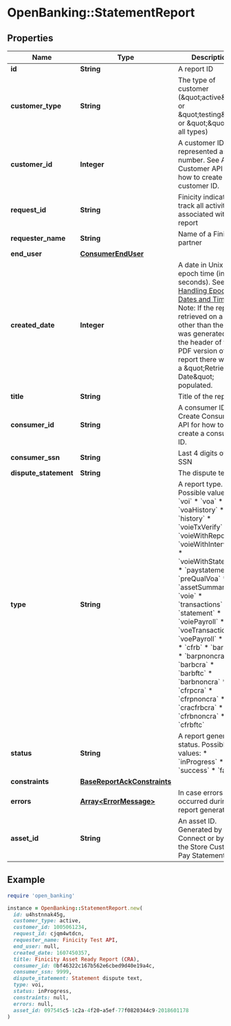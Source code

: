 # OpenBanking::StatementReport

## Properties

| Name | Type | Description | Notes |
| ---- | ---- | ----------- | ----- |
| **id** | **String** | A report ID | [optional] |
| **customer_type** | **String** | The type of customer (\&quot;active\&quot; or \&quot;testing\&quot; or \&quot;\&quot; for all types) | [optional] |
| **customer_id** | **Integer** | A customer ID represented as a number. See Add Customer API for how to create a customer ID. | [optional] |
| **request_id** | **String** | Finicity indicator to track all activity associated with this report | [optional] |
| **requester_name** | **String** | Name of a Finicity partner | [optional] |
| **end_user** | [**ConsumerEndUser**](ConsumerEndUser.md) |  | [optional] |
| **created_date** | **Integer** | A date in Unix epoch time (in seconds). See: [Handling Epoch Dates and Times](https://developer.mastercard.com/open-banking-us/documentation/codes-and-formats/). Note: If the report is retrieved on a day other than the day it was generated, on the header of the PDF version of the report there will be a \&quot;Retrieved Date\&quot; populated. | [optional] |
| **title** | **String** | Title of the report | [optional] |
| **consumer_id** | **String** | A consumer ID. See Create Consumer API for how to create a consumer ID. | [optional] |
| **consumer_ssn** | **String** | Last 4 digits of a SSN | [optional] |
| **dispute_statement** | **String** | The dispute text | [optional] |
| **type** | **String** | A report type. Possible values:  * &#x60;voi&#x60;  * &#x60;voa&#x60;  * &#x60;voaHistory&#x60;  * &#x60;history&#x60;  * &#x60;voieTxVerify&#x60;  * &#x60;voieWithReport&#x60;  * &#x60;voieWithInterview&#x60;  * &#x60;voieWithStatement&#x60;  * &#x60;paystatement&#x60;   * &#x60;preQualVoa&#x60;  * &#x60;assetSummary&#x60;  * &#x60;voie&#x60;  * &#x60;transactions&#x60;  * &#x60;statement&#x60;  * &#x60;voiePayroll&#x60;  * &#x60;voeTransactions&#x60;  * &#x60;voePayroll&#x60;  * &#x60;cfrp&#x60;  * &#x60;cfrb&#x60;  * &#x60;barpcra&#x60;  * &#x60;barpnoncra&#x60;  * &#x60;barbcra&#x60;  * &#x60;barbftc&#x60;  * &#x60;barbnoncra&#x60;  * &#x60;cfrpcra&#x60;  * &#x60;cfrpnoncra&#x60;  * &#x60;cracfrbcra&#x60;  * &#x60;cfrbnoncra&#x60;  * &#x60;cfrbftc&#x60;  | [optional] |
| **status** | **String** | A report generation status. Possible values:  * &#x60;inProgress&#x60;  * &#x60;success&#x60;  * &#x60;failure&#x60;  | [optional] |
| **constraints** | [**BaseReportAckConstraints**](BaseReportAckConstraints.md) |  | [optional] |
| **errors** | [**Array&lt;ErrorMessage&gt;**](ErrorMessage.md) | In case errors occurred during the report generation | [optional] |
| **asset_id** | **String** | An asset ID. Generated by Connect or by using the Store Customer Pay Statement API. | [optional] |

## Example

```ruby
require 'open_banking'

instance = OpenBanking::StatementReport.new(
  id: u4hstnnak45g,
  customer_type: active,
  customer_id: 1005061234,
  request_id: cjqm4wtdcn,
  requester_name: Finicity Test API,
  end_user: null,
  created_date: 1607450357,
  title: Finicity Asset Ready Report (CRA),
  consumer_id: 0bf46322c167b562e6cbed9d40e19a4c,
  consumer_ssn: 9999,
  dispute_statement: Statement dispute text,
  type: voi,
  status: inProgress,
  constraints: null,
  errors: null,
  asset_id: 097545c5-1c2a-4f20-a5ef-77f0820344c9-2018601178
)
```

